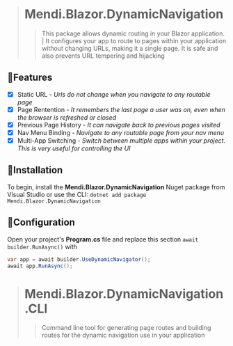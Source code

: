 > # Mendi.Blazor.DynamicNavigation
>>This package allows dynamic routing in your Blazor application. | It configures your app to route to pages within your application without changing URLs, making it a single page. It is safe and also prevents URL tempering and hijacking

## 👏Features
- [x] Static URL - *Urls do not change when you navigate to any routable page*
- [x] Page Rentention - *It remembers the last page a user was on, even when the browser is refreshed or closed*
- [x] Previous Page History - *It can navigate back to previous pages visited*
- [x] Nav Menu Binding - *Navigate to any routable page from your nav menu*
- [x] Multi-App Switching - *Switch between multiple apps within your project. This is very useful for controlling the UI*

## 📖Installation
To begin, install the **Mendi.Blazor.DynamicNavigation** Nuget package from Visual Studio or use the CLI: 
`dotnet add package Mendi.Blazor.DynamicNavigation` 


## 🔧Configuration
Open your project's **Program.cs** file and replace this section ```await builder.RunAsync()``` with
``` csharp
var app = await builder.UseDynamicNavigator();
await app.RunAsync();
```

> # Mendi.Blazor.DynamicNavigation.CLI
>>Command line tool for generating page routes and building routes for the dynamic navigation use in your application

